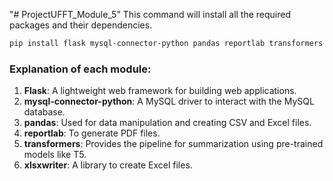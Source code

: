 "# ProjectUFFT_Module_5"
This command will install all the required packages and their dependencies.
```bash
pip install flask mysql-connector-python pandas reportlab transformers xlsxwriter
```

### Explanation of each module:
1. **Flask**: A lightweight web framework for building web applications.
2. **mysql-connector-python**: A MySQL driver to interact with the MySQL database.
3. **pandas**: Used for data manipulation and creating CSV and Excel files.
4. **reportlab**: To generate PDF files.
5. **transformers**: Provides the pipeline for summarization using pre-trained models like T5.
6. **xlsxwriter**: A library to create Excel files.
